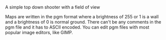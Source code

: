 A simple top down shooter with a field of view

Maps are written in the pgm format where a brightness of 255 or 1 is a wall and a brightness of 0 is normal ground. There can't be any comments in the pgm file and it has to ASCII encoded. You can edit pgm files with most popular image editors, like GIMP.
